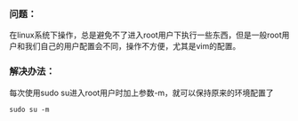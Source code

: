 ### 问题：

在linux系统下操作，总是避免不了进入root用户下执行一些东西，但是一般root用户和我们自己的用户配置会不同，操作不方便，尤其是vim的配置。

### 解决办法：

每次使用sudo su进入root用户时加上参数-m，就可以保持原来的环境配置了

```
sudo su -m
```


